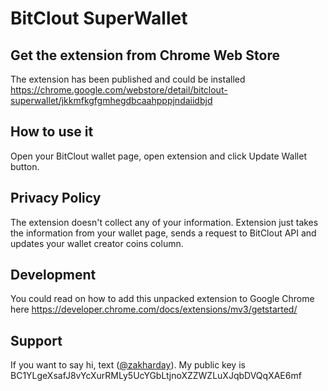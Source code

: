 # BitClout SuperWallet

## Get the extension from Chrome Web Store

The extension has been published and could be installed https://chrome.google.com/webstore/detail/bitclout-superwallet/jkkmfkgfgmhegdbcaahpppjndaiidbjd

## How to use it

Open your BitClout wallet page, open extension and click Update Wallet button.

## Privacy Policy

The extension doesn't collect any of your information. Extension just takes the information from your wallet page, sends a request to BitClout API and updates your wallet creator coins column.

## Development

You could read on how to add this unpacked extension to Google Chrome here https://developer.chrome.com/docs/extensions/mv3/getstarted/

## Support

If you want to say hi, text ([@zakharday](https://bitclout.com/u/zakharday)). My public key is BC1YLgeXsafJ8vYcXurRMLy5UcYGbLtjnoXZZWZLuXJqbDVQqXAE6mf
